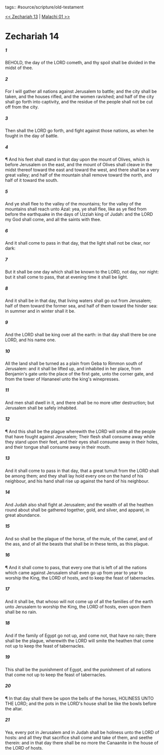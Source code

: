 tags:: #source/scripture/old-testament

[<< Zechariah 13](/old-testament/38_Zechariah/Zechariah_13.md) | [Malachi 01 >>](/old-testament/39_Malachi/Malachi_01.md)

# Zechariah 14

##### 1

BEHOLD, the day of the LORD cometh, and thy spoil shall be divided in the midst of thee.

##### 2

For I will gather all nations against Jerusalem to battle; and the city shall be taken, and the houses rifled, and the women ravished; and half of the city shall go forth into captivity, and the residue of the people shall not be cut off from the city.

##### 3

Then shall the LORD go forth, and fight against those nations, as when he fought in the day of battle.

##### 4

¶ And his feet shall stand in that day upon the mount of Olives, which is before Jerusalem on the east, and the mount of Olives shall cleave in the midst thereof toward the east and toward the west, and there shall be a very great valley; and half of the mountain shall remove toward the north, and half of it toward the south.

##### 5

And ye shall flee to the valley of the mountains; for the valley of the mountains shall reach unto Azal: yea, ye shall flee, like as ye fled from before the earthquake in the days of Uzziah king of Judah: and the LORD my God shall come, and all the saints with thee.

##### 6

And it shall come to pass in that day, that the light shall not be clear, nor dark:

##### 7

But it shall be one day which shall be known to the LORD, not day, nor night: but it shall come to pass, that at evening time it shall be light.

##### 8

And it shall be in that day, that living waters shall go out from Jerusalem; half of them toward the former sea, and half of them toward the hinder sea: in summer and in winter shall it be.

##### 9

And the LORD shall be king over all the earth: in that day shall there be one LORD, and his name one.

##### 10

All the land shall be turned as a plain from Geba to Rimmon south of Jerusalem: and it shall be lifted up, and inhabited in her place, from Benjamin's gate unto the place of the first gate, unto the corner gate, and from the tower of Hananeel unto the king's winepresses.

##### 11

And men shall dwell in it, and there shall be no more utter destruction; but Jerusalem shall be safely inhabited.

##### 12

¶ And this shall be the plague wherewith the LORD will smite all the people that have fought against Jerusalem; Their flesh shall consume away while they stand upon their feet, and their eyes shall consume away in their holes, and their tongue shall consume away in their mouth.

##### 13

And it shall come to pass in that day, that a great tumult from the LORD shall be among them; and they shall lay hold every one on the hand of his neighbour, and his hand shall rise up against the hand of his neighbour.

##### 14

And Judah also shall fight at Jerusalem; and the wealth of all the heathen round about shall be gathered together, gold, and silver, and apparel, in great abundance.

##### 15

And so shall be the plague of the horse, of the mule, of the camel, and of the ass, and of all the beasts that shall be in these tents, as this plague.

##### 16

¶ And it shall come to pass, that every one that is left of all the nations which came against Jerusalem shall even go up from year to year to worship the King, the LORD of hosts, and to keep the feast of tabernacles.

##### 17

And it shall be, that whoso will not come up of all the families of the earth unto Jerusalem to worship the King, the LORD of hosts, even upon them shall be no rain.

##### 18

And if the family of Egypt go not up, and come not, that have no rain; there shall be the plague, wherewith the LORD will smite the heathen that come not up to keep the feast of tabernacles.

##### 19

This shall be the punishment of Egypt, and the punishment of all nations that come not up to keep the feast of tabernacles.

##### 20

¶ In that day shall there be upon the bells of the horses, HOLINESS UNTO THE LORD; and the pots in the LORD's house shall be like the bowls before the altar.

##### 21

Yea, every pot in Jerusalem and in Judah shall be holiness unto the LORD of hosts: and all they that sacrifice shall come and take of them, and seethe therein: and in that day there shall be no more the Canaanite in the house of the LORD of hosts.
